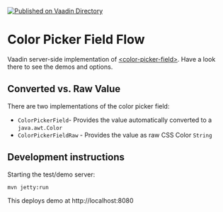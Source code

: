 [![Published on Vaadin Directory](https://img.shields.io/badge/Vaadin%20Directory-published-00b4f0.svg)](https://vaadin.com/directory/component/jucharcolor-picker-field-flow)

# Color Picker Field Flow

Vaadin server-side implementation of [&lt;color-picker-field&gt;](https://github.com/Juchar/color-picker-field). 
Have a look there to see the demos and options. 

## Converted vs. Raw Value
There are two implementations of the color picker field:
 - `ColorPickerField`- Provides the value automatically converted to a `java.awt.Color`
 - `ColorPickerFieldRaw` - Provides the value as raw CSS Color `String`

## Development instructions

Starting the test/demo server:
```
mvn jetty:run
```

This deploys demo at http://localhost:8080
